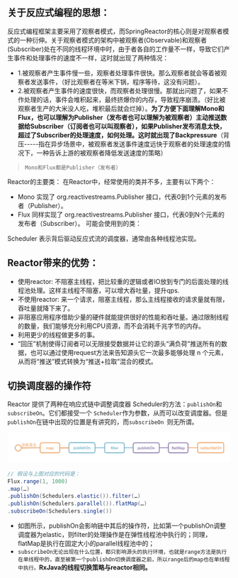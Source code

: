 ## 关于反应式编程的思想：
反应式编程框架主要采用了观察者模式，而SpringReactor的核心则是对观察者模式的一种衍伸。关于观察者模式的架构中被观察者(Observable)和观察者(Subscriber)处在不同的线程环境中时，由于者各自的工作量不一样，导致它们产生事件和处理事件的速度不一样，这时就出现了两种情况：
- 1.被观察者产生事件慢一些，观察者处理事件很快。那么观察者就会等着被观察者发送事件，（好比观察者在等米下锅，程序等待，这没有问题）。
- 2.被观察者产生事件的速度很快，而观察者处理很慢。那就出问题了，如果不作处理的话，事件会堆积起来，最终挤爆你的内存，导致程序崩溃。（好比被观察者生产的大米没人吃，堆积最后就会烂掉）。**为了方便下面理解Mono和Flux，也可以理解为Publisher（发布者也可以理解为被观察者）主动推送数据给Subscriber（订阅者也可以叫观察者），如果Publisher发布消息太快，超过了Subscriber的处理速度，如何处理。这时就出现了Backpressure**（背压-----指在异步场景中，被观察者发送事件速度远快于观察者的处理速度的情况下，一种告诉上游的被观察者降低发送速度的策略）

> ```Mono和Flux都是Publisher（发布者）```

Reactor的主要类：
在Reactor中，经常使用的类并不多，主要有以下两个：
- Mono 实现了 org.reactivestreams.Publisher 接口，代表0到1个元素的发布者（Publisher）。
- Flux 同样实现了 org.reactivestreams.Publisher 接口，代表0到N个元素的发布者（Subscriber）。
可能会使用到的类：

Scheduler 表示背后驱动反应式流的调度器，通常由各种线程池实现。

## Reactor带来的优势：
- 使用reactor: 不阻塞主线程，把比较重的逻辑或者IO放到专门的后面处理的线程池处理。这样主线程不阻塞，可以增大吞吐量，提升qps.
- 不使用reactor: 来一个请求，阻塞主线程，那么主线程接收的请求量就有限，吞吐量就降下来了。
- 非阻塞应用程序借助少量的硬件就能提供很好的性能和吞吐量。通过限制线程的数量，我们能够充分利用CPU资源，而不会消耗千兆字节的内存。
- 利用更少的线程做更多的事。
- “回压”机制使得订阅者可以无限接受数据并让它的源头“满负荷”推送所有的数据，也可以通过使用request方法来告知源头它一次最多能够处理 n 个元素，从而将“推送”模式转换为“推送+拉取”混合的模式。

## 切换调度器的操作符
Reactor 提供了两种在响应式链中调整调度器 Scheduler的方法：```publishOn```和```subscribeOn```。它们都接受一个 ```Scheduler```作为参数，从而可以改变调度器。但是```publishOn```在链中出现的位置是有讲究的，而```subscribeOn ```则无所谓。

<img src="../../imgs/reactor线程切换.png">

```java
// 假设与上图对应的代码是：
Flux.range(1, 1000)
.map(…)
.publishOn(Schedulers.elastic()).filter(…)
.publishOn(Schedulers.parallel()).flatMap(…)
.subscribeOn(Schedulers.single())
```
- 如图所示，publishOn会影响链中其后的操作符，比如第一个publishOn调整调度器为elastic，则filter的处理操作是在弹性线程池中执行的；同理，flatMap是执行在固定大小的parallel线程池中的；
- ```subscribeOn无论出现在什么位置，都只影响源头的执行环境，也就是range方法是执行在单线程中的，直至被第一个publishOn切换调度器之前，所以range后的map也在单线程中执行。```**RxJava的线程切换策略与reactor相同。**
